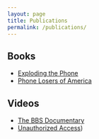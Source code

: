 ```yaml
---
layout: page
title: Publications
permalink: /publications/
---
```


## Books
- [Exploding the Phone](http://www.amazon.com/gp/product/080212061X/)
- [Phone Losers of America](http://www.amazon.com/dp/B004E10X6M/)

## Videos
- [The BBS Documentary](http://www.bbsdocumentary.com/)
- [Unauthorized Access](https://www.youtube.com/watch?v=UDIPVmPEqjc))
